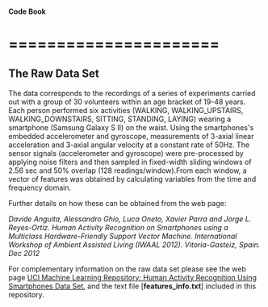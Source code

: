 #### Code Book
======================
========================
## The Raw Data Set

The data corresponds to the recordings of a series of experiments carried out with a group of 30 volunteers within an age bracket of 19-48 years. 
Each person performed six activities (WALKING, WALKING_UPSTAIRS, 
WALKING_DOWNSTAIRS, SITTING, STANDING, LAYING)  wearing a smartphone (Samsung Galaxy S II) on the waist.
Using the smartphones's embedded accelerometer and gyroscope, measurements of 3-axial linear acceleration and 3-axial angular velocity at 
a constant rate of 50Hz. The sensor signals (accelerometer and gyroscope) were pre-processed by applying noise filters and then sampled in fixed-width sliding
windows of 2.56 sec and 50% overlap (128 readings/window).From each window, a vector of features was obtained by calculating variables
from the time and frequency domain.

Further details on how these can be obtained from the web page:  

*Davide Anguita, Alessandro Ghio, Luca Oneto, Xavier Parra and Jorge L. Reyes-Ortiz. Human Activity Recognition on Smartphones using a Multiclass Hardware-Friendly Support Vector Machine. International Workshop of Ambient Assisted Living (IWAAL 2012). Vitoria-Gasteiz, Spain. Dec 2012*

For complementary information on the raw data set please see the web page [UCI Machine Learning Repository: Human Activity Recognition Using Smartphones Data Set.](http://archive.ics.uci.edu/ml/datasets/Human+Activity+Recognition+Using+Smartphones) 
and the text file [**features_info.txt**] included in this repository.



